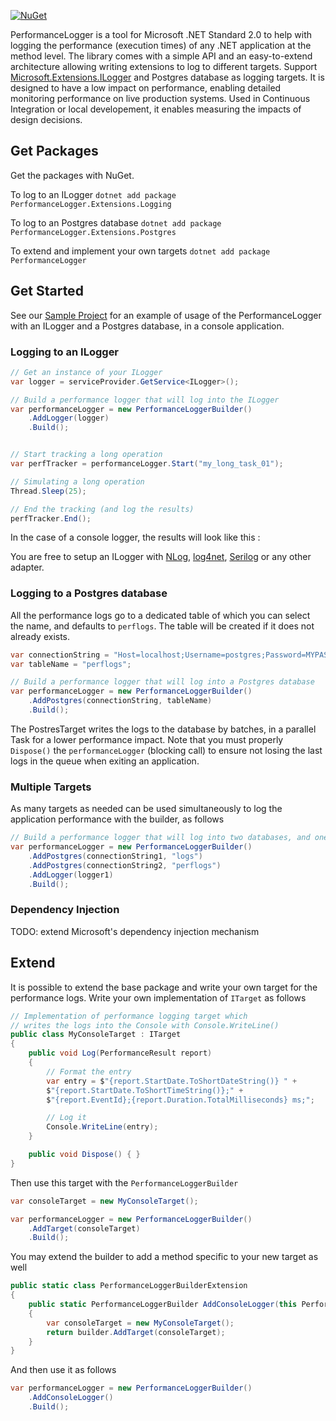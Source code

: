 [![NuGet](https://img.shields.io/nuget/v/PerformanceLogger.svg)](https://nuget.org/packages/PerformanceLogger)

PerformanceLogger is a tool for Microsoft .NET Standard 2.0 to help with logging the performance (execution times) of any .NET application at the method level. The library comes with a simple API and an easy-to-extend architecture allowing writing extensions to log to different targets. Support [Microsoft.Extensions.ILogger](https://github.com/aspnet/Extensions/tree/master/src/Logging) and Postgres database as logging targets. It is designed to have a low impact on performance, enabling detailed monitoring performance on live production systems. Used in Continuous Integration or local developement, it enables measuring the impacts of design decisions.

## Get Packages

Get the packages with NuGet.

To log to an ILogger `dotnet add package PerformanceLogger.Extensions.Logging`

To log to an Postgres database `dotnet add package PerformanceLogger.Extensions.Postgres`

To extend and implement your own targets `dotnet add package PerformanceLogger`

## Get Started

See our [Sample Project](https://github.com/corentinaltepe/PerformanceLogger/tree/master/Sample) for an example of usage of the PerformanceLogger with an ILogger and a Postgres database, in a console application.

### Logging to an ILogger

```csharp
// Get an instance of your ILogger
var logger = serviceProvider.GetService<ILogger>();

// Build a performance logger that will log into the ILogger
var performanceLogger = new PerformanceLoggerBuilder()
    .AddLogger(logger)
    .Build();


// Start tracking a long operation
var perfTracker = performanceLogger.Start("my_long_task_01");

// Simulating a long operation
Thread.Sleep(25);

// End the tracking (and log the results)
perfTracker.End();
```

In the case of a console logger, the results will look like this :

[logo]: https://github.com/corentinaltepe/PerformanceLogger/tree/master/Documentation/images/001.PNG "Results of performance log on a console logger"

You are free to setup an ILogger with [NLog](https://github.com/NLog/NLog.Extensions.Logging), [log4net](http://logging.apache.org/log4net/), [Serilog](https://github.com/serilog/serilog-extensions-logging) or any other adapter.

### Logging to a Postgres database

All the performance logs go to a dedicated table of which you can select the name, and defaults to `perflogs`. The table will be created if it does not already exists.

```csharp
var connectionString = "Host=localhost;Username=postgres;Password=MYPASSWORD;Database=performancelogs";
var tableName = "perflogs";

// Build a performance logger that will log into a Postgres database
var performanceLogger = new PerformanceLoggerBuilder()
    .AddPostgres(connectionString, tableName)
    .Build();
```

The PostresTarget writes the logs to the database by batches, in a parallel Task for a lower performance impact. Note that you must properly `Dispose()` the `performanceLogger` (blocking call) to ensure not losing the last logs in the queue when exiting an application.

### Multiple Targets

As many targets as needed can be used simultaneously to log the application performance with the builder, as follows

```csharp
// Build a performance logger that will log into two databases, and one ILogger
var performanceLogger = new PerformanceLoggerBuilder()
    .AddPostgres(connectionString1, "logs")
    .AddPostgres(connectionString2, "perflogs")
    .AddLogger(logger1)
    .Build();
```

### Dependency Injection

TODO: extend Microsoft's dependency injection mechanism

## Extend

It is possible to extend the base package and write your own target for the performance logs. Write your own implementation of `ITarget` as follows

```csharp
// Implementation of performance logging target which
// writes the logs into the Console with Console.WriteLine()
public class MyConsoleTarget : ITarget
{
    public void Log(PerformanceResult report)
    {
        // Format the entry
        var entry = $"{report.StartDate.ToShortDateString()} " +
        $"{report.StartDate.ToShortTimeString()};" +
        $"{report.EventId};{report.Duration.TotalMilliseconds} ms;";

        // Log it
        Console.WriteLine(entry);
    }

    public void Dispose() { }
}
```

Then use this target with the `PerformanceLoggerBuilder`

```csharp
var consoleTarget = new MyConsoleTarget();

var performanceLogger = new PerformanceLoggerBuilder()
    .AddTarget(consoleTarget)
    .Build();
```

You may extend the builder to add a method specific to your new target as well

```csharp
public static class PerformanceLoggerBuilderExtension
{
    public static PerformanceLoggerBuilder AddConsoleLogger(this PerformanceLoggerBuilder builder)
    {
        var consoleTarget = new MyConsoleTarget();
        return builder.AddTarget(consoleTarget);
    }
}
```

And then use it as follows

```csharp
var performanceLogger = new PerformanceLoggerBuilder()
    .AddConsoleLogger()
    .Build();
```